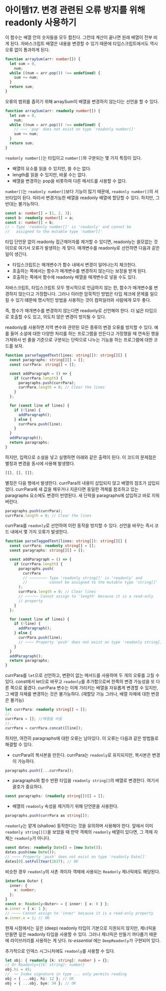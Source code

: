 # 아이템17. 변경 관련된 오류 방지를 위해 readonly 사용하기

이 함수는 배열 안의 숫자들을 모두 합친다. 그런데 계산이 끝나면 원래 배열이 전부 비게 된다. 자바스크립트 배열은 내용을 변경할 수 있기 때문에 타입스크립트에서도 역시 오류 없이 통과하게 된다.

```ts
function arraySum(arr: number[]) {
  let sum = 0,
    num;
  while ((num = arr.pop()) !== undefined) {
    sum += num;
  }
  return sum;
}
```

오류의 범위를 좁히기 위해 arraySum이 배열을 변경하지 않는다는 선언을 할 수 있다.

```ts
function arraySum(arr: readonly number[]) {
  let sum = 0,
    num;
  while ((num = arr.pop()) !== undefined) {
    // ~~~ 'pop' does not exist on type 'readonly number[]'
    sum += num;
  }
  return sum;
}
```

`readonly number[]`는 타입이고 `number[]`와 구분되는 몇 가지 특징이 있다.

- 배열의 요소를 읽을 수 있지만, 쓸 수는 없다.
- length를 읽을 수 있지만, 바꿀 수는 없다.
- 배열을 변경하는 pop을 비롯하여 다른 메서드를 사용할 수 없다.

`number[]`는 `readonly number[]`보다 기능이 많기 때문에, `readonly number[]`의 서브타입이 된다. 따라서 변경가능한 배열을 readonly 배열에 할당할 수 있다. 하지만, 그 반대는 불가능하다.

```ts
const a: number[] = [1, 2, 3];
const b: readonly number[] = a;
const c: number[] = b;
// ~ Type 'readonly number[]' is 'readonly' and cannot be
//   assigned to the mutable type 'number[]'
```

타입 단언문 없이 readonly 접근제어자를 제거할 수 있디면, readonly는 쓸모없는 것이므로 여기서 오류가 발생하는 게 맞다.
매개변수를 readonly로 선언하면 다음과 같은 일이 생긴다.

- 타입스크립트는 매개변수가 함수 내에서 변경이 일어나는지 체크한다.
- 호출하는 쪽에서는 함수가 매개변수를 변경하지 않는다는 보장을 받게 된다.
- 호출하는 쪽에서 함수에 readonly 배열을 매개변수로 넣을 수도 있다.

자바스크립트, 타입스크립트 모두 명시적으로 언급하지 않는 한, 함수가 매개변수를 변경하지 않는다고 가정합니다. 그러나 이러한 암묵적인 방법은 타입 체크에 문제를 일으킬 수 있기 떄문에 명시적인 방법을 사용하는 것이 컴파일러와 사람에게 모두 좋다.

즉, 함수가 매개변수를 변경하지 않는다면 readonly로 선언해야 한다. 더 넓은 타입으로 호출할 수도 있고, 의도치 않은 변경이 방지될 수 있다.

readonly를 사용하면 지역 변수와 관련된 모든 종류의 변경 오류를 방지할 수 있다. 예를 들어 소설에 대한 다양한 처리를 하는 프로그램을 만든다고 가정했을 때 연속된 행을 가져와서 빈 줄을 기준으로 구분되는 단락으로 나누는 기능을 하는 프로그램에 대한 코드를 보자.

```ts
function parseTaggedText(lines: string[]): string[][] {
  const paragraphs: string[][] = [];
  const currPara: string[] = [];

  const addParagraph = () => {
    if (currPara.length) {
      paragraphs.push(currPara);
      currPara.length = 0; // Clear the lines
    }
  };

  for (const line of lines) {
    if (!line) {
      addParagraph();
    } else {
      currPara.push(line);
    }
  }
  addParagraph();
  return paragraphs;
}
```

하지만, 입력으로 소설을 넣고 실행하면 아래와 같은 출력이 된다. 이 코드의 문제점은 별칭과 변경을 동시에 사용해 발생했다.

```ts
[[], [], []];
```

별칭은 다음 행에서 발생한다. currPara의 내용이 삽입되지 않고 배열의 참조가 삽입되었다. currPara에 새 값을 채우거나 지운다면 동일한 객체를 참조하고 있는 paragraphs 요소에도 변경이 반영된다. 새 단락을 paragraphs에 삽입하고 바로 지워버린다.

```ts
paragraphs.push(currPara);
currPara.length = 0; // Clear the lines
```

currPara를 `readonly`로 선언하여 이런 동작을 방지할 수 있다. 선언을 바꾸는 즉시 코드 내에서 몇 가지 오류가 발생한다.

```ts
function parseTaggedText(lines: string[]): string[][] {
  const currPara: readonly string[] = [];
  const paragraphs: string[][] = [];

  const addParagraph = () => {
    if (currPara.length) {
      paragraphs.push(
        currPara
        // ~~~~~~~~ Type 'readonly string[]' is 'readonly' and
        //          cannot be assigned to the mutable type 'string[]'
      );
      currPara.length = 0; // Clear lines
      // ~~~~~~ Cannot assign to 'length' because it is a read-only
      // property
    }
  };

  for (const line of lines) {
    if (!line) {
      addParagraph();
    } else {
      currPara.push(line);
      // ~~~~ Property 'push' does not exist on type 'readonly string[]'
    }
  }
  addParagraph();
  return paragraphs;
}
```

currPara를 `let`으로 선언하고, 변환이 없는 메서드를 사용하여 두 개의 오류를 고칠 수 있다. const에서 let으로 바꾸고 `readonly`를 추가함으로써 한쪽의 변경 가능성을 또 다른 쪽으로 옮겼다. currPara 변수는 이제 가리키는 배열을 자유롭게 변경할 수 있지만, 그 배열 자체를 변경하는 것은 불가능하다. (재할당 가능 그러나, 배열 자체에 대한 변경은 불가능)

```ts
let currPara: readonly string[] = [];
//...
currPara = []; //배열을 비움
//...
currPara = currPara.concat([line]);
```

하지만, 여전히 paragraphs에 대한 오류는 남아있다. 이 오류는 다음과 같은 방법들로 해결할 수 있다.

- currPara의 복사본을 만든다. currPara는 `readonly`로 유지되지만, 복사본은 변경이 가능하다.

```ts
paragraphs.push([...currPara]);
```

- paragraphs와 함수 반환 타입을 `readonly string[]`의 배열로 변경한다. 여기서 괄호가 중요하다.

```ts
const paragraphs: (readonly string[])[] = [];
```

- 배열의 `readonly` 속성을 제거하기 위해 단언문을 사용한다.

```ts
paragraphs.push(currPara as string[]);
```

`readonly`는 얕게 (shallow) 동작한다는 것을 유의하며 사용해야 한다. 앞에서 이미 `readonly string[][]`을 보았을 때 만약 객체의 `readonly` 배열이 있다면, 그 객체 자체는 `readonly`가 아니다.

```ts
const dates: readonly Date[] = [new Date()];
dates.push(new Date());
// ~~~~ Property 'push' does not exist on type 'readonly Date[]'
dates[0].setFullYear(2037); // OK
```

비슷한 경우 `readonly`의 사촌 격이자 객체에 사용되는 `Readonly` 제너릭에도 해당된다.

```ts
interface Outer {
  inner: {
    x: number;
  };
}
const o: Readonly<Outer> = { inner: { x: 0 } };
o.inner = { x: 1 };
// ~~~~ Cannot assign to 'inner' because it is a read-only property
o.inner.x = 1; // OK
```

현재 시점에서는 깊은 (deep) readonly 타입이 기본으로 지원되지 않지만, 제너릭을 만들면 깊은 readonly 타입을 사용할 수 있다.
그러나 제너릭은 만들기 까다롭기 때문에 라이브러리를 사용하는 게 낫다. _ts-essential_ 에는 `DeepReadonly`가 구현되어 있다.

추가적으로 인덱스 시그니처에도 `readonly`를 사용할 수 있다.

```ts
let obj: { readonly [k: string]: number } = {};
// Or Readonly<{[k: string]: number}
obj.hi = 45;
//  ~~ Index signature in type ... only permits reading
obj = { ...obj, hi: 12 }; // OK
obj = { ...obj, bye: 34 }; // OK
```
